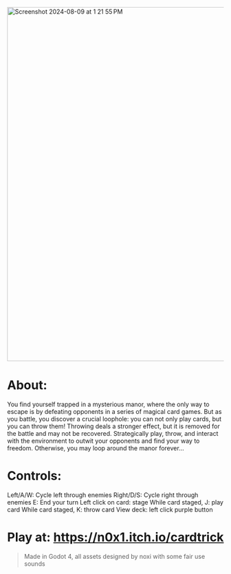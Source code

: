 <img width="824" alt="Screenshot 2024-08-09 at 1 21 55 PM" src="https://github.com/user-attachments/assets/81f3e7e1-0c59-4881-9aac-1498ed12db2f">

# About:

You find yourself trapped in a mysterious manor, where the only way to escape is by defeating opponents in a series of magical card games. But as you battle, you discover a crucial loophole: you can not only play cards, but you can throw them! Throwing deals a stronger effect, but it is removed for the battle and may not be recovered. Strategically play, throw, and interact with the environment to outwit your opponents and find your way to freedom. Otherwise, you may loop around the manor forever... 

# Controls:
Left/A/W: Cycle left through enemies
Right/D/S: Cycle right through enemies
E: End your turn
Left click on card: stage
While card staged, J: play card
While card staged, K: throw card
View deck: left click purple button

# Play at: https://n0x1.itch.io/cardtrick
>Made in Godot 4, all assets designed by noxi with some fair use sounds
